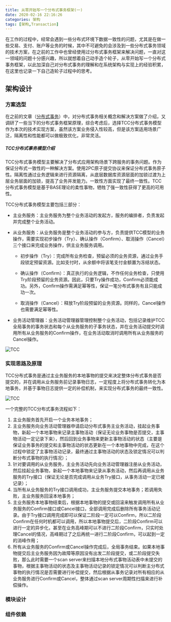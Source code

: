```yaml
---
title: 从零开始写一个分布式事务框架(一)
date: 2020-02-16 22:16:26
categories: 架构
tags: [架构,Transaction]
---
```


在工作的过程中，经常会遇到一些分布式环境下数据一致性的问题，尤其是在做一些交易、支付、账户等业务的时候，其中不可避免的会涉及到一些分布式事务领域的技术方案，在之前的工作中也曾经使用过分布式事务框架来解决问题，一直对这一领域的问题十分感兴趣，所以就想着自己动手造个轮子，从零开始写一个分布式事务框架，以此加深自己对分布式事务的理解和在系统架构与实现上的经验积累，在这里也记录一下自己造轮子过程中的思考。



## 架构设计



### 方案选型

在之前的文章（[分布式事务](http://blogxin.cn/2018/04/23/Distributed-Transaction)）中，对分布式事务相关概念和解决方案做了介绍，又调研了一些当下的分布式事务框架原理，综合考虑后，选择TCC分布式事务模型作为本次的技术实现方案，虽然该方案业务侵入性较高，但是该方案适用场景广泛，隔离性和性能都可以做极致优化，非常灵活。



##### TCC分布式事务模型介绍

TCC分布式事务模型主要解决了分布式应用架构场景下跨服务的事务问题。作为保证分布式一致性的一种解决方案。使用2PC原子提交协议来保证分布式事务原子性。隔离性通过业务逻辑来进行资源隔离，从底层数据库资源层面的加锁过渡为上层业务层面的加锁，提高了业务并发能力。一致性方面实现了最终一致性。TCC分布式事务模型是基于BASE理论的柔性事物，牺牲了强一致性获得了更高的可用性。

TCC分布式事务模型主要包括三部分：

* 主业务服务：主业务服务为整个业务活动的发起方，服务的编排者，负责发起并完成整个业务活动。

* 从业务服务：从业务服务是整个业务活动的参与方，负责提供TCC模型的业务操作，需要实现初步操作（Try）、确认操作（Confirm）、取消操作（Cancel）三个接口来完成业务操作，供主业务服务调用。

  * 初步操作（Try）：完成所有业务检查，预留必须的业务资源，通过业务手段锁定预留资源。比如支付时，从余额中将该笔支付金额置为冻结状态。

  * 确认操作（Confirm）：真正执行的业务逻辑，不作任何业务检查，只使用Try阶段预留的业务资源。因此，只要Try操作成功，Confirm必须能成功。另外，Confirm操作需满足幂等性，保证一笔分布式事务有且只能成功一次。

  * 取消操作（Cancel）：释放Try阶段预留的业务资源。同样的，Cancel操作也需要满足幂等性。

* 业务活动管理器：业务活动管理器管理控制整个业务活动，包括记录维护TCC全局事务的事务状态和每个从业务服务的子事务状态，并在业务活动提交时调用所有从业务服务的Confirm操作，在业务活动取消时调用所有从业务服务的Cancel操作。

![TCC](/Users/xin/work/project/kris/kris-liu.github.io/source/_posts/Distributed-Transaction/TCC.png)



### 实现思路及原理





TCC分布式事务是通过主业务服务的本地事物的提交来决定整体分布式事务是否提交的，并在调用从业务服务前记录事物日志，一定程度上将分布式事务转化为本地事务，并基于事物日志提供一定的补偿机制，来实现分布式事务的最终一致性。



![TCC](/Users/xin/work/project/kris/kris-liu.github.io/source/_drafts/Distributed-Transaction-1/Distributed-Transaction.jpg)





一个完整的TCC分布式事务流程如下：

1.	主业务服务首先开启一个业务本地事务；
2.	主业务服务向业务活动管理器申请启动分布式事务主业务活动，挂起业务事物，新起一个本地事物来记录主事物活动（保证无论业务事物是否提交，主事物活动一定记录下来），然后回到业务事物来更新主事物活动的状态（主要是保证业务事务的提交和主事物活动的状态更新在一个本地事物中完成，在这个过程中锁定了主事物活动记录，最终通过主事物活动的状态及锁定情况可以判断分布式事物的执行情况）；
3.	针对要调用的从业务服务，主业务活动先向业务活动管理器注册从业务活动，然后挂起业务事物，新起一个本地事物来记录从事务活动，然后再调用从业务服务的Try接口（保证无论是否完成调用从业务Try接口，从事务活动一定已被记录）；
4.	当所有从业务服务的Try接口调用成功，主业务服务提交本地事务；若调用失败，主业务服务回滚本地事务；
5.	主业务服务本地事物结束后，根据本地事物的提交或回滚来触发调用所有从业务服务的Confirm接口或Cancel接口，全部调用完成后删除所有事务活动记录。由于Try接口调用完成即可以保证二阶段一定可以Confirm，所以二阶段Confirm在任何时机都可以调用，所以本地事物提交后，二阶段Confirm可以进行一定的异步化，甚至在业务高峰期可以不进行二阶段Confirm，只实时处理Cancel的情况，高峰期过了之后再统一进行二阶段Confirm，可以起到一定的消峰作用；
6.	所有从业务服务的Confirm或Cancel操作完成后，全局事务结束。如果本地事物提交后主业务服务因为故障等原因没有出发二阶段提交，或二阶段提交失败，那么此时需要一个scan server来扫描本地分布式事物活动表中未提交的事物，根据主事物活动的状态及主事物活动记录的锁定情况可以判断主分布式事物的执行情况是否需要进行补偿提交，然后根据从事务记录对所有相应的从业务服务进行Confirm或Cancel，整体通过scan server周期性扫描来进行补偿操作。



### 模块设计



### 组件依赖